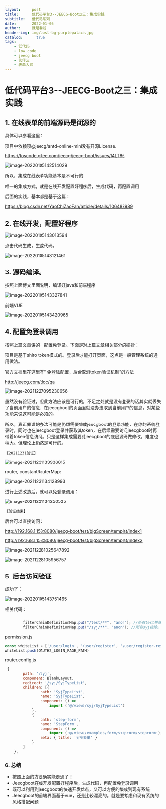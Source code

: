 ```yaml
---
layout:     post
title:      低代码平台3--JEECG-Boot之三：集成实践
subtitle:   低代码系列
date:       2022-01-05
author:     就是我啦
header-img: img/post-bg-purplepalace.jpg
catalog: 	  true
tags:
    - 低代码    
    - low code        
    - jeecg boot       
    - 伙伴云
    - 表单大师
---
```


# 低代码平台3--JEECG-Boot之三：集成实践



##  1. 在线表单的前端源码是闭源的

具体可以参看这里：

项目中依赖项@jeecg/antd-online-mini没有开源License.

https://toscode.gitee.com/jeecg/jeecg-boot/issues/I4LT86

![image-20220105142514029](https://gitee.com/shenyao/sohossl/raw/master/images/image-20220105142514029.png)

所以，集成在线表单功能基本是不可行的

唯一的集成方式，就是在线开发配置好程序后，生成代码，再配置调用

后面的实践，基本都是基于这篇：

https://blog.csdn.net/YaoChiZaoFan/article/details/106488989



##  2. 在线开发，配置好程序

![image-20220105143013594](https://gitee.com/shenyao/sohossl/raw/master/images/image-20220105143013594.png)

点击代码生成，生成代码。

![image-20220105143121461](https://gitee.com/shenyao/sohossl/raw/master/images/image-20220105143121461.png)



## 3. 源码编译。

按照上面博文里面说明，编译好java和前端程序

![image-20220105143327841](https://gitee.com/shenyao/sohossl/raw/master/images/image-20220105143327841.png)

前端VUE

![image-20220105143420965](https://gitee.com/shenyao/sohossl/raw/master/images/image-20220105143420965.png)



## 4. 配置免登录调用

按照上篇文章讲的，配置免登录。下面是对上篇文章相关部分的摘抄：

项目是基于shiro token模式的。登录后才能打开页面，这点是一般管理系统的通用做法。

官方文档里在这里有“ 免登陆配置，后台取消token验证机制”的方法

http://jeecg.com/doc/qa

![image-20211227095230656](https://gitee.com/shenyao/sohossl/raw/master/images/image-20211227095230656.png)



虽然没有验证过，但此方法应该是可行的，不足之处就是没有登录的话其实就丢失了当前用户的信息，在jeecgboot的页面里就没办法取到当前用户的信息，对某些功能来说这可能是必须的。

所以，真正靠谱的办法可能是仍然需要集成jeecgboot的登录功能，在你的系统登录时，同时也在jeecgboot登录并获取其token，在后续需要访问jeecgboot时再带着token信息访问。只是这样集成需要对jeecgboot的底层源码做修改，难度也稍大。但理论上仍然是可行的。

``【20211231验证】``

![image-20211231133936815](https://gitee.com/shenyao/sohossl/raw/master/images/image-20211231133936815.png)

router, constantRouterMap:

![image-20211231134128993](https://gitee.com/shenyao/sohossl/raw/master/images/image-20211231134128993.png)

进行上述改造后，就可以免登录调用：

![image-20211231134250535](https://gitee.com/shenyao/sohossl/raw/master/images/image-20211231134250535.png)

``【验证结束】``



后台可以直接访问：

http://192.168.1.158:8080/jeecg-boot/test/bigScreen/templat/index1

http://192.168.1.158:8080/jeecg-boot/test/bigScreen/templat/index2

![image-202112281025647892](https://gitee.com/shenyao/sohossl/raw/master/images/image-202112281025647892.png)



![image-20211228105956757](https://gitee.com/shenyao/sohossl/raw/master/images/image-20211228105956757.png)

## 5. 后台访问验证

成功了：

![image-20220105143751465](https://gitee.com/shenyao/sohossl/raw/master/images/image-20220105143751465.png)

相关代码：

```java

        filterChainDefinitionMap.put("/test/**", "anon"); //所有test排除。syj
        filterChainDefinitionMap.put("/syj/**", "anon"); //所有syj排除。syj
```



permission.js

```javascript
const whiteList = ['/user/login', '/user/register', '/user/register-result', '/user/alteration', '/layouts/syj', '/syj/SyjTypeList', '/test/home', '/test/step-form'] // no redirect whitelist
whiteList.push(OAUTH2_LOGIN_PAGE_PATH)

```



router.config.js

```javascript
 {
        path: '/syj',
        component: BlankLayout,
        redirect: '/syj/SyjTypeList',
        children: [{
                path: 'SyjTypeList',
                name: 'SyjTypeList',
                component: () =>
                    import ('@/views/syj/SyjTypeList')
            },
            {
                path: 'step-form',
                name: 'StepForm',
                component: () =>
                    import ('@/views/examples/form/stepForm/StepForm'),
                meta: { title: '分步表单' }
            }
        ]
    },
```



### 6. 总结

- 按照上面的方法确实能走通了！
- Jeecgboot在线开发配置好程序后，生成代码，再配置免登录调用
- 既可以利用到jeecgboot的快速开发优点，又可以方便的集成到现有系统
- Jeecgboot的前端界面基于vue，还是比较漂亮的。就是要考虑和现有系统的风格搭配问题


